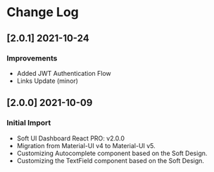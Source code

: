 # Change Log

## [2.0.1] 2021-10-24
### Improvements

- Added JWT Authentication Flow
- Links Update (minor)

## [2.0.0] 2021-10-09
### Initial Import

- Soft UI Dashboard React PRO: v2.0.0
- Migration from Material-UI v4 to Material-UI v5.
- Customizing Autocomplete component based on the Soft Design.
- Customizing the TextField component based on the Soft Design.

